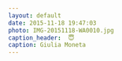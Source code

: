 ```yaml
---
layout: default
date: 2015-11-18 19:47:03
photo: IMG-20151118-WA0010.jpg
caption_header:  😇
caption: Giulia Moneta
---
```

